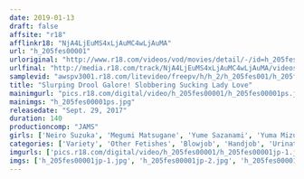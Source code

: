 ```yaml
---
date: 2019-01-13
draft: false
affsite: "r18"
afflinkr18: "NjA4LjEuMS4xLjAuMC4wLjAuMA"
url: "h_205fes00001"
urloriginal: "http://www.r18.com/videos/vod/movies/detail/-/id=h_205fes00001"
urlfinal: "http://media.r18.com/track/NjA4LjEuMS4xLjAuMC4wLjAuMA/videos/vod/movies/detail/-/id=h_205fes00001"
samplevid: "awspv3001.r18.com/litevideo/freepv/h/h_2/h_205fes001/h_205fes001_dmb_w.mp4"
title: "Slurping Drool Galore! Slobbering Sucking Lady Love"
mainimgurl: "pics.r18.com/digital/video/h_205fes00001/h_205fes00001ps.jpg"
mainimgs: "h_205fes00001ps.jpg"
releasedate: "Sept. 29, 2017"
duration: 140
productioncomp: "JAMS"
girls: ['Neiro Suzuka', 'Megumi Matsugane', 'Yume Sazanami', 'Yuma Mizushima', 'Yuri Shibasaki', 'Marika', 'Yuki Saegusa']
categories: ['Variety', 'Other Fetishes', 'Blowjob', 'Handjob', 'Urination']
imgurls: ['pics.r18.com/digital/video/h_205fes00001/h_205fes00001jp-1.jpg', 'pics.r18.com/digital/video/h_205fes00001/h_205fes00001jp-2.jpg', 'pics.r18.com/digital/video/h_205fes00001/h_205fes00001jp-3.jpg', 'pics.r18.com/digital/video/h_205fes00001/h_205fes00001jp-4.jpg', 'pics.r18.com/digital/video/h_205fes00001/h_205fes00001jp-5.jpg', 'pics.r18.com/digital/video/h_205fes00001/h_205fes00001jp-6.jpg', 'pics.r18.com/digital/video/h_205fes00001/h_205fes00001jp-7.jpg', 'pics.r18.com/digital/video/h_205fes00001/h_205fes00001jp-8.jpg', 'pics.r18.com/digital/video/h_205fes00001/h_205fes00001jp-9.jpg', 'pics.r18.com/digital/video/h_205fes00001/h_205fes00001jp-10.jpg', 'pics.r18.com/digital/video/h_205fes00001/h_205fes00001jp-11.jpg', 'pics.r18.com/digital/video/h_205fes00001/h_205fes00001jp-12.jpg', 'pics.r18.com/digital/video/h_205fes00001/h_205fes00001jp-13.jpg', 'pics.r18.com/digital/video/h_205fes00001/h_205fes00001jp-14.jpg', 'pics.r18.com/digital/video/h_205fes00001/h_205fes00001jp-15.jpg', 'pics.r18.com/digital/video/h_205fes00001/h_205fes00001jp-16.jpg', 'pics.r18.com/digital/video/h_205fes00001/h_205fes00001jp-17.jpg', 'pics.r18.com/digital/video/h_205fes00001/h_205fes00001jp-18.jpg', 'pics.r18.com/digital/video/h_205fes00001/h_205fes00001jp-19.jpg', 'pics.r18.com/digital/video/h_205fes00001/h_205fes00001jp-20.jpg']
imgs: ['h_205fes00001jp-1.jpg', 'h_205fes00001jp-2.jpg', 'h_205fes00001jp-3.jpg', 'h_205fes00001jp-4.jpg', 'h_205fes00001jp-5.jpg', 'h_205fes00001jp-6.jpg', 'h_205fes00001jp-7.jpg', 'h_205fes00001jp-8.jpg', 'h_205fes00001jp-9.jpg', 'h_205fes00001jp-10.jpg', 'h_205fes00001jp-11.jpg', 'h_205fes00001jp-12.jpg', 'h_205fes00001jp-13.jpg', 'h_205fes00001jp-14.jpg', 'h_205fes00001jp-15.jpg', 'h_205fes00001jp-16.jpg', 'h_205fes00001jp-17.jpg', 'h_205fes00001jp-18.jpg', 'h_205fes00001jp-19.jpg', 'h_205fes00001jp-20.jpg']
---
```

